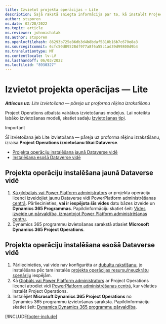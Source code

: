 ```yaml
---
title: Izvietot projekta operācijas — Lite
description: Šajā rakstā sniegta informācija par to, kā instalēt Project Operations lite izvietošanu - nodarbojieties ar proforma rēķinu izrakstīšanu.
author: stsporen
ms.date: 02/28/2022
ms.topic: article
ms.reviewer: johnmichalak
ms.author: stsporen
ms.openlocfilehash: 86293b725e86db3d4b8bdaf5810b16b7c670e8a3
ms.sourcegitcommit: 6cfc50d89528df977a8f6a55c1ad39d99800d9b4
ms.translationtype: MT
ms.contentlocale: lv-LV
ms.lasthandoff: 06/03/2022
ms.locfileid: "8930327"
---
```

# <a name="deploy-project-operations---lite"></a>Izvietot projekta operācijas — Lite

_**Attiecas uz:** Lite izvietošana — pāreja uz proforma rēķina izrakstīšanu_



Project Operations atbalsta vairākus izvietošanas modeļus. Lai noteiktu labāko izvietošanas modeli, skatiet sadaļu [Izvietošanas tipi](determine-deployment-type.md).


> [!IMPORTANT]
> Šī izvietošana jeb Lite izvietošana — pāreja uz proforma rēķinu izrakstīšanu, izraisa **Project Operations izvietošanu tikai Dataverse**.

- [Projekta operāciju instalēšana jaunā Dataverse vidē](#new)
- [Instalēšana esošā Dataverse vidē](#existing)



## <a name="install-project-operations-to-a-new-dataverse-environment"></a><a name="new"></a> Projekta operāciju instalēšana jaunā Dataverse vidē

1. [Kā globālais vai Power Platform administrators](/power-platform/admin/global-service-administrators-can-administer-without-license) ar projekta operāciju licenci izveidojiet jaunu Dataverse vidi PowerPlatform administrēšanas [centrā](https://admin.powerplatform.com). Pārliecinieties, **vai ir iespējota šīs vides** datu bāzes izveide un **Dynamics 365 Programmas**. Papildinformāciju skatiet šeit: [Vides izveide un pārvaldība, izmantojot Power Platform administrēšanas centru](/power-platform/admin/create-environment#create-an-environment-in-the-power-platform-admin-center).
2. Dynamics 365 programmu izvietošanas sarakstā atlasiet **Microsoft Dynamics 365 Project Operations**.


## <a name="install-project-operations-to-an-existing-dataverse-environment"></a><a name="existing"></a> Projekta operāciju instalēšana esošā Dataverse vidē
1. Pārliecinieties, vai vide nav konfigurēta ar [dubultu rakstīšanu](/dynamics365/fin-ops-core/dev-itpro/data-entities/dual-write/dual-write-overview), jo instalēšana pēc tam instalēs [projekta operācijas resursu/neuzkrātu scenāriju](project-operations-integrated-deployment-overview.md) iespējām.
2. Kā [Globāls vai Power Platform administrators](/power-platform/admin/global-service-administrators-can-administer-without-license) ar Project Operations licenci atrodiet vidi [PowerPlatform administrēšanas centrā](https://admin.powerplatform.com), kur vēlaties instalēt Project Operations.
3. Instalējiet **Microsoft Dynamics 365 Project Operations** no Dynamics 365 programmu izvietošanas saraksta. Papildinformāciju skatiet šeit: [Dynamics Dynamics 365 programmu pārvaldība](/power-platform/admin/manage-apps).




[!INCLUDE[footer-include](../includes/footer-banner.md)]
